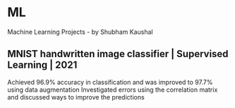 # ML
Machine Learning Projects - by Shubham Kaushal

## MNIST handwritten image classifier | Supervised Learning | 2021
Achieved 96.9% accuracy in classification and was improved to 97.7% using data augmentation
Investigated errors using the correlation matrix and discussed ways to improve the predictions
